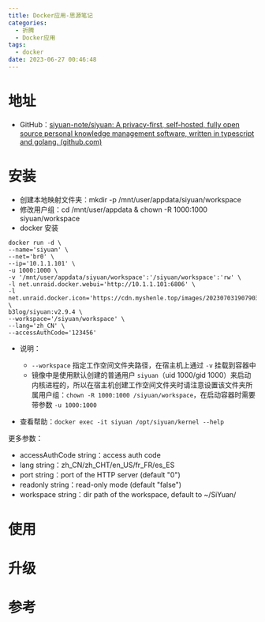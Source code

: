 ```yaml
---
title: Docker应用-思源笔记
categories:
  - 折腾
  - Docker应用
tags:
  - docker
date: 2023-06-27 00:46:48
---
```


# 地址

* GitHub：[siyuan-note/siyuan: A privacy-first, self-hosted, fully open source personal knowledge management software, written in typescript and golang. (github.com)](https://github.com/siyuan-note/siyuan)



# 安装

* 创建本地映射文件夹：mkdir -p /mnt/user/appdata/siyuan/workspace
* 修改用户组：cd /mnt/user/appdata & chown -R 1000:1000 siyuan/workspace
* docker 安装

```shell
docker run -d \
--name='siyuan' \
--net='br0' \
--ip='10.1.1.101' \
-u 1000:1000 \
-v '/mnt/user/appdata/siyuan/workspace':'/siyuan/workspace':'rw' \
-l net.unraid.docker.webui='http://10.1.1.101:6806' \
-l net.unraid.docker.icon='https://cdn.myshenle.top/images/202307031907903.png' \
b3log/siyuan:v2.9.4 \
--workspace='/siyuan/workspace' \
--lang='zh_CN' \
--accessAuthCode='123456'
```

* 说明：
  * `--workspace` 指定工作空间文件夹路径，在宿主机上通过 `-v` 挂载到容器中
  * 镜像中是使用默认创建的普通用户 `siyuan`（uid 1000/gid 1000）来启动内核进程的，所以在宿主机创建工作空间文件夹时请注意设置该文件夹所属用户组：`chown -R 1000:1000 /siyuan/workspace`，在启动容器时需要带参数 `-u 1000:1000`

* 查看帮助：`docker exec -it siyuan /opt/siyuan/kernel --help`

更多参数：

* accessAuthCode string：access auth code
* lang string：zh_CN/zh_CHT/en_US/fr_FR/es_ES
* port string：port of the HTTP server (default "0")
* readonly string：read-only mode (default "false")
* workspace string：dir path of the workspace, default to ~/SiYuan/



# 使用



# 升级



# 参考

